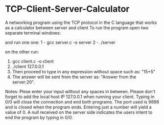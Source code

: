 # TCP-Client-Server-Calculator
A networking program using the TCP protocol in the C language that works as a calculator between server and client
To run the program open two separate terminal windows:

and run one one: 
1 - gcc server.c -o server
2 - ./server

on the other run:
1. gcc client.c -o client
2. ./client 127.0.0.1
3. Then proceed to type in any expression without space such as: "15+5"
4. The answer will be sent from the server as: "Answer from the server:20".

Notes:
Plese enter your input without any spaces in between.
Please don't forget to add the local host IP 127.0.0.1 when running your client.
Typing in 0/0 will close the connection and end both programs.
The port used is 9898 and is closed when the program ends.
Entering just a number will yield a value of 0.
A null received on the server side indicates the users intent to end the program by typing in 0/0.
